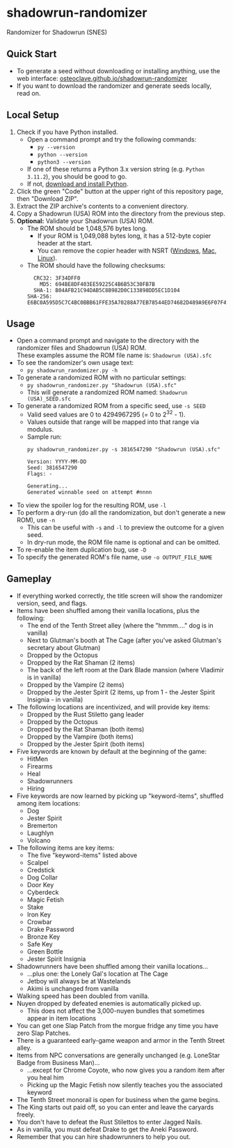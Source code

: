 # shadowrun-randomizer
Randomizer for Shadowrun (SNES)

## Quick Start
* To generate a seed without downloading or installing anything, use the web interface:
  [osteoclave.github.io/shadowrun-randomizer](https://osteoclave.github.io/shadowrun-randomizer)
* If you want to download the randomizer and generate seeds locally, read on.

## Local Setup
1. Check if you have Python installed.
   * Open a command prompt and try the following commands:
      * `py --version`
      * `python --version`
      * `python3 --version`
   * If one of these returns a Python 3.x version string (e.g. `Python 3.11.2`), you should be good to go.
   * If not, [download and install Python](https://www.python.org/downloads/).
1. Click the green "Code" button at the upper right of this repository page, then "Download ZIP".
1. Extract the ZIP archive's contents to a convenient directory.
1. Copy a Shadowrun (USA) ROM into the directory from the previous step.
1. **Optional:** Validate your Shadowrun (USA) ROM.
   * The ROM should be 1,048,576 bytes long.
      * If your ROM is 1,049,088 bytes long, it has a 512-byte copier header at the start.
      * You can remove the copier header with NSRT ([Windows](https://www.romhacking.net/utilities/400/),
        [Mac](https://www.romhacking.net/utilities/484/), [Linux](https://www.romhacking.net/utilities/401/)).
   * The ROM should have the following checksums:
     ```
       CRC32: 3F34DFF0
         MD5: 694BE8DF403EE59225C4B6B53C30FB7B
       SHA-1: B04AFB21C94DAB5C8B982D0C133898DD5EC1D104
     SHA-256: E6BC0A595D5C7C4BC0BBB61FFE35A70288A77EB78544ED74682D489A9E6F07F4
     ```

## Usage
* Open a command prompt and navigate to the directory with the randomizer files and Shadowrun (USA) ROM.<br/>
  These examples assume the ROM file name is: `Shadowrun (USA).sfc`
* To see the randomizer's own usage text:
   * `py shadowrun_randomizer.py -h`
* To generate a randomized ROM with no particular settings:
   * `py shadowrun_randomizer.py "Shadowrun (USA).sfc"`
   * This will generate a randomized ROM named: `Shadowrun (USA)_SEED.sfc`
* To generate a randomized ROM from a specific seed, use `-s SEED`
   * Valid seed values are 0 to 4294967295 (= 0 to 2<sup>32</sup> - 1).
   * Values outside that range will be mapped into that range via modulus.
   * Sample run:
     ```
     py shadowrun_randomizer.py -s 3816547290 "Shadowrun (USA).sfc"

     Version: YYYY-MM-DD
     Seed: 3816547290
     Flags: -

     Generating...
     Generated winnable seed on attempt #nnnn
     ```
* To view the spoiler log for the resulting ROM, use `-l`
* To perform a dry-run (do all the randomization, but don't generate a new ROM), use `-n`
   * This can be useful with `-s` and `-l` to preview the outcome for a given seed.
   * In dry-run mode, the ROM file name is optional and can be omitted.
* To re-enable the item duplication bug, use `-D`
* To specify the generated ROM's file name, use `-o OUTPUT_FILE_NAME`

## Gameplay
* If everything worked correctly, the title screen will show the randomizer version, seed, and flags.
* Items have been shuffled among their vanilla locations, plus the following:
   * The end of the Tenth Street alley (where the "hmmm...." dog is in vanilla)
   * Next to Glutman's booth at The Cage (after you've asked Glutman's secretary about Glutman)
   * Dropped by the Octopus
   * Dropped by the Rat Shaman (2 items)
   * The back of the left room at the Dark Blade mansion (where Vladimir is in vanilla)
   * Dropped by the Vampire (2 items)
   * Dropped by the Jester Spirit (2 items, up from 1 - the Jester Spirit Insignia - in vanilla)
* The following locations are incentivized, and will provide key items:
   * Dropped by the Rust Stiletto gang leader
   * Dropped by the Octopus
   * Dropped by the Rat Shaman (both items)
   * Dropped by the Vampire (both items)
   * Dropped by the Jester Spirit (both items)
* Five keywords are known by default at the beginning of the game:
   * HitMen
   * Firearms
   * Heal
   * Shadowrunners
   * Hiring
* Five keywords are now learned by picking up "keyword-items", shuffled among item locations:
   * Dog
   * Jester Spirit
   * Bremerton
   * Laughlyn
   * Volcano
* The following items are key items:
   * The five "keyword-items" listed above
   * Scalpel
   * Credstick
   * Dog Collar
   * Door Key
   * Cyberdeck
   * Magic Fetish
   * Stake
   * Iron Key
   * Crowbar
   * Drake Password
   * Bronze Key
   * Safe Key
   * Green Bottle
   * Jester Spirit Insignia
* Shadowrunners have been shuffled among their vanilla locations...
   * ...plus one: the Lonely Gal's location at The Cage
   * Jetboy will always be at Wastelands
   * Akimi is unchanged from vanilla
* Walking speed has been doubled from vanilla.
* Nuyen dropped by defeated enemies is automatically picked up.
   * This does not affect the 3,000-nuyen bundles that sometimes appear in item locations
* You can get one Slap Patch from the morgue fridge any time you have zero Slap Patches.
* There is a guaranteed early-game weapon and armor in the Tenth Street alley.
* Items from NPC conversations are generally unchanged (e.g. LoneStar Badge from Business Man)...
   * ...except for Chrome Coyote, who now gives you a random item after you heal him
   * Picking up the Magic Fetish now silently teaches you the associated keyword
* The Tenth Street monorail is open for business when the game begins.
* The King starts out paid off, so you can enter and leave the caryards freely.
* You don't have to defeat the Rust Stilettos to enter Jagged Nails.
* As in vanilla, you must defeat Drake to get the Aneki Password.
* Remember that you can hire shadowrunners to help you out.
